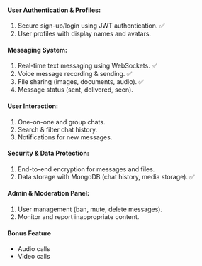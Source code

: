 #### User Authentication & Profiles: 
1. Secure sign-up/login using JWT authentication. ✅
2. User profiles with display names and avatars. 

#### Messaging System: 
1. Real-time text messaging using WebSockets. ✅ 
2. Voice message recording & sending. ✅
3. File sharing (images, documents, audio). ✅
4. Message status (sent, delivered, seen).

#### User Interaction: 
1. One-on-one and group chats. 
2. Search & filter chat history. 
3. Notifications for new messages. 
 
#### Security & Data Protection: 
1. End-to-end encryption for messages and files. 
2. Data storage with MongoDB (chat history, media storage). ✅

#### Admin & Moderation Panel: 
1. User management (ban, mute, delete messages). 
2. Monitor and report inappropriate content.


#### Bonus Feature
- Audio calls
- Video calls
